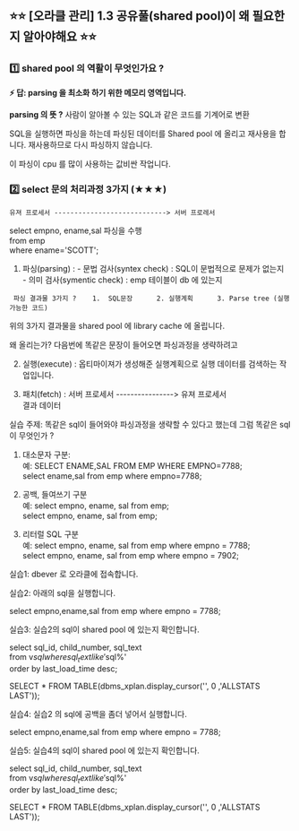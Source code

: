 ## ⭐⭐ [오라클 관리]  1.3 공유풀(shared pool)이 왜 필요한지 알아야해요 ⭐⭐

### 1️⃣  shared pool 의 역활이 무엇인가요 ?

**⚡ 답:   parsing 을 최소화 하기 위한 메모리 영역입니다.**  

 **parsing 의 뜻 ?**   사람이 알아볼 수 있는 SQL과 같은 코드를 기계어로 변환   
 

  SQL을 실행하면 파싱을 하는데 파싱된 데이터를 Shared pool 에 올리고 재사용을 합니다.  재사용하므로 다시 파싱하지 않습니다.  
  
  이 파싱이 cpu 를 많이 사용하는 값비싼 작업니다.   

### 2️⃣ select 문의 처리과정 3가지 (★★★)  

    유져 프로세서 ----------------------------> 서버 프로레서   

   select  empno, ename,sal                        파싱을 수행   
     from  emp  
     where ename='SCOTT';  

   1. 파싱(parsing) :   - 문법 검사(syntex check) : SQL이 문법적으로 문제가 없는지  
                        - 의미 검사(symentic check) : emp 테이블이 db 에 있는지  

     파싱 결과물 3가지 ?    1.  SQL문장      2. 실행계획      3. Parse tree (실행가능한 코드)  

   위의 3가지 결과물을 shared pool 에 library cache 에 올립니다.   

   왜 올리는가? 다음번에 똑같은 문장이 들어오면 파싱과정을 생략하려고  

  2. 실행(execute) : 옵티마이져가 생성해준 실행계획으로 실행 데이터를 검색하는 작업입니다.  


  3. 패치(fetch)  :   서버 프로세서 ----------------> 유져 프로세서   
                                       결과 데이터

 실습 주제:  똑같은 sql이 들어와야 파싱과정을 생략할 수 있다고 했는데 그럼 똑같은 sql이 무엇인가 ?   

  1. 대소문자 구분:   
    예: SELECT ENAME,SAL FROM EMP WHERE EMPNO=7788;  
        select ename,sal from emp where empno=7788;  

  2. 공백, 들여쓰기 구분  
    예: select  empno, ename, sal from emp;  
        select    empno,   ename, sal from emp;   

  3. 리터럴 SQL 구분   
    예:  select  empno, ename, sal from emp where empno = 7788;  
         select  empno, ename, sal from emp where empno = 7902;  

실습1: dbever 로 오라클에 접속합니다.  

실습2:  아래의 sql을 실행합니다.  

 select empno,ename,sal from emp where empno = 7788;  

실습3:  실습2의 sql이 shared pool 에 있는지 확인합니다.   

select sql_id, child_number, sql_text  
from v$sql  
where sql_text like '%emp%' AND sql_text NOT LIKE '%v$sql%'  
order by last_load_time desc;  

SELECT * FROM TABLE(dbms_xplan.display_cursor('', 0 ,'ALLSTATS LAST'));  

실습4:  실습2 의 sql에 공백을 좀더 넣어서 실행합니다.  

 select       empno,ename,sal from emp where empno = 7788;  

실습5: 실습4의 sql이 shared pool 에 있는지 확인합니다.  

select sql_id, child_number, sql_text  
from v$sql  
where sql_text like '%emp%' AND sql_text NOT LIKE '%v$sql%'  
order by last_load_time desc;  
 
SELECT * FROM TABLE(dbms_xplan.display_cursor('', 0 ,'ALLSTATS LAST'));
